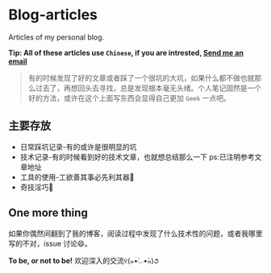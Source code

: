 # Blog-articles
Articles of my personal blog.

**Tip: All of these articles use `Chinese`, if you are intrested, [Send me an email](mailto:tryme.wang@gmail.com)**

> 有的时候发现了好的文章或者踩了一个很坑的大坑，如果什么都不做也就那么过去了，再想回头去寻找，总是发现根本毫无头绪。个人笔记固然是一个好的方法，或许在这个上面写东西会显得自己更加 `Geek` 一点吧。

## 主要存放
- 日常踩坑记录-有的或许是很明显的坑
- 技术记录-有的时候看到好的技术文章，也就想总结那么一下 ps:已注明参考文章地址
- 工具的使用-工欲善其事必先利其器🔧
- 奇技淫巧👀 

## One more thing
如果你偶然间翻到了我的博客，阅读过程中发现了什么技术性的问题，或者我哪里写的不对，issue 讨论😄。

**To be, or not to be!**
欢迎深入的交流୧(๑•̀◡•́๑)૭

